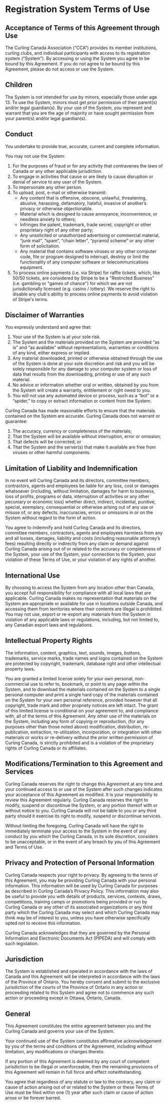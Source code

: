 # Registration System Terms of Use

## Acceptance of Terms of this Agreement through Use
The Curling Canada Association (“CCA”) provides its member institutions, curling clubs, and individual participants with access to its registration system (“System”). By accessing or using the System you agree to be bound by this Agreement. If you do not agree to be bound by this Agreement, please do not access or use the System.

## Children
The System is not intended for use by minors, especially those under age 13. To use the System, minors must get prior permission of their parent(s) and/or legal guardian(s). By your use of the System, you represent and warrant that you are the age of majority or have sought permission from your parent(s) and/or legal guardian(s).

## Conduct
You undertake to provide true, accurate, current and complete information.

You may not use the System:

1. For the purposes of fraud or for any activity that contravenes the laws of Canada or any other applicable jurisdiction.
2. To engage in activities that cause or are likely to cause disruption or denial of service to any user of the System.
3. To impersonate any other person.
4. To upload, post, e-mail or otherwise transmit:
    * Any content that is offensive, obscene, unlawful, threatening, abusive, harassing, defamatory, hateful, invasive of another’s privacy or otherwise objectionable.
    * Material which is designed to cause annoyance, inconvenience, or needless anxiety to others;
    * Infringes the patent, trademark, trade secret, copyright or other proprietary right of any other party;
    * Any unsolicited or unauthorized advertising or commercial material, “junk mail”, “spam”, “chain letter”, “pyramid scheme” or any other form of solicitation.
    * Any material that contains software viruses or any other computer code, file or program designed to interrupt, destroy or limit the functionality of any computer software or telecommunications equipment.
5. To process online payments (i.e. via Stripe) for raffle tickets, which, like 50/50 tickets, are considered by Stripe to be a "Restricted Business" (i.e. gambling or "games of chance") for which we are not jurisdictionally licensed (e.g. casino / lottery).  We reserve the right to disable any club's ability to process online payments to avoid violation of Stripe's terms.

## Disclaimer of Warranties
You expressly understand and agree that:

1. Your use of the System is at your sole risk.
2. The System and the materials provided on the System are provided “as is” and “as available” without representations, warranties or conditions of any kind, either express or implied.
3. Any material downloaded, printed or otherwise obtained through the use of the System is done at your sole discretion and risk and you will be solely responsible for any damage to your computer system or loss of data that results from the downloading, printing or use of any such material.
4. No advice or information whether oral or written, obtained by you from the System will create a warranty, entitlement or right owed to you.
5. You will not use any automated device or process, such as a “bot” or a “spider,” to copy or extract information or content from the System.

Curling Canada has made reasonable efforts to ensure that the materials contained on the System are accurate. Curling Canada does not warrant or guarantee:

1. The accuracy, currency or completeness of the materials;
2. That the System will be available without interruption, error or omission;
3. That defects will be corrected; or
4. That the System and the server(s) that make it available are free from viruses or other harmful components.

## Limitation of Liability and Indemnification
In no event will Curling Canada and its directors, committee members, contractors, agents and employees be liable for any loss, cost or damages whatsoever (including, without limitation, damages for harm to business, loss of profits, programs or data, interruption of activities or any other pecuniary or economic loss) whether direct, indirect, incidental, punitive, special, exemplary, consequential or otherwise arising out of any use or misuse of, or any defects, inaccuracies, errors or omissions in or on the System without regard to the form of action.

You agree to indemnify and hold Curling Canada and its directors, committee members, contractors, agents and employees harmless from any and all losses, damages, liability and costs (including reasonable attorney’s fees) resulting directly or indirectly from any claim or demand against Curling Canada arising out of or related to the accuracy or completeness of the System, your use of the System, your connection to the System, your violation of these Terms of Use, or your violation of any rights of another.

## International Use
By choosing to access the System from any location other than Canada, you accept full responsibility for compliance with all local laws that are applicable. Curling Canada makes no representation that materials on the System are appropriate or available for use in locations outside Canada, and accessing them from territories where their contents are illegal is prohibited. You may not use, export or re-export any materials from the System in violation of any applicable laws or regulations, including, but not limited to, any Canadian export laws and regulations.

## Intellectual Property Rights
The information, content, graphics, text, sounds, images, buttons, trademarks, service marks, trade names and logos contained on the System are protected by copyright, trademark, database right and other intellectual property laws.

You are granted a limited license solely for your own personal, non-commercial use to refer to, bookmark, or point to any page within the System, and to download the materials contained on the System to a single personal computer and print a single hard copy of the materials contained on the System for your own personal reference, provided however that all copyright, trade mark and other propriety notices are left intact. The grant of this limited license is conditional on your agreement to, and compliance with, all of the terms of this Agreement. Any other use of the materials on the System, including any form of copying or reproduction, (for any purposes other than those noted above) modification, distribution, re-publication, extraction, re-utilization, incorporation, or integration with other materials or works or re-delivery without the prior written permission of Curling Canada, is strictly prohibited and is a violation of the proprietary rights of Curling Canada or its affiliates.

## Modifications/Termination to this Agreement and Services
Curling Canada reserves the right to change this Agreement at any time and your continued access to or use of the System after such changes indicates your acceptance of this Agreement as modified. It is your responsibility to review this Agreement regularly.
Curling Canada reserves the right to modify, suspend or discontinue the System, or any portion thereof with or without notice to you. Curling Canada will not be liable to you or any third party should it exercise its right to modify, suspend or discontinue services.

Without limiting the foregoing, Curling Canada will have the right to immediately terminate your access to the System in the event of any conduct by you which the Curling Canada, in its sole discretion, considers to be unacceptable, or in the event of any breach by you of this Agreement and Terms of Use.

## Privacy and Protection of Personal Information
Curling Canada respects your right to privacy. By agreeing to the terms of this Agreement, you may be providing Curling Canada with your personal information. This information will be used by Curling Canada for purposes as described in Curling Canada’s Privacy Policy. This information may also be useful to provide you with details of products, services, contests, draws, competitions, training camps or promotions being provided or run by Curling Canada or any other of its associated organizations or any third party which the Curling Canada may select and which Curling Canada may think may be of interest to you, unless you have otherwise specifically opted not to receive this information.

Curling Canada acknowledges that they are governed by the Personal Information and Electronic Documents Act (PIPEDA) and will comply with such legislation.

## Jurisdiction
The System is established and operated in accordance with the laws of Canada and this Agreement will be interpreted in accordance with the laws of the Province of Ontario. You hereby consent and submit to the exclusive jurisdiction of the courts of the Province of Ontario in any action or proceeding related to this System and agree not to commence any such action or proceeding except in Ottawa, Ontario, Canada.

## General
This Agreement constitutes the entire agreement between you and the Curling Canada and governs your use of the System.

Your continued use of the System constitutes affirmative acknowledgement by you of the terms and conditions of the Agreement, including without limitation, any modifications or changes thereto.

If any portion of this Agreement is deemed by any court of competent jurisdiction to be illegal or unenforceable, then the remaining provisions of this Agreement will remain in full force and effect notwithstanding.

You agree that regardless of any statute or law to the contrary, any claim or cause of action arising out of or related to the System or these Terms of Use must be filed within one (1) year after such claim or cause of action arose or be forever barred.
